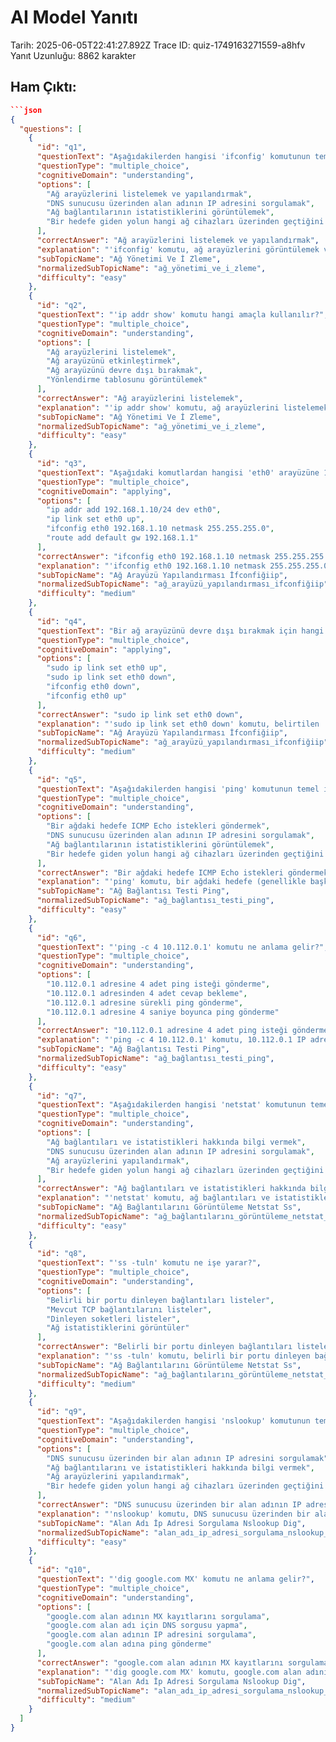 # AI Model Yanıtı

Tarih: 2025-06-05T22:41:27.892Z
Trace ID: quiz-1749163271559-a8hfv
Yanıt Uzunluğu: 8862 karakter

## Ham Çıktı:
```json
```json
{
  "questions": [
    {
      "id": "q1",
      "questionText": "Aşağıdakilerden hangisi 'ifconfig' komutunun temel kullanım amaçlarından biridir?",
      "questionType": "multiple_choice",
      "cognitiveDomain": "understanding",
      "options": [
        "Ağ arayüzlerini listelemek ve yapılandırmak",
        "DNS sunucusu üzerinden alan adının IP adresini sorgulamak",
        "Ağ bağlantılarının istatistiklerini görüntülemek",
        "Bir hedefe giden yolun hangi ağ cihazları üzerinden geçtiğini göstermek"
      ],
      "correctAnswer": "Ağ arayüzlerini listelemek ve yapılandırmak",
      "explanation": "'ifconfig' komutu, ağ arayüzlerini görüntülemek ve yapılandırmak için kullanılır. Örneğin, 'ifconfig' komutu ağ arayüzlerini listelerken, 'ifconfig eth0' belirli bir arayüzün IP adresini gösterir. Diğer seçenekler farklı komutların işlevleridir.",
      "subTopicName": "Ağ Yönetimi Ve İ Zleme",
      "normalizedSubTopicName": "ağ_yönetimi_ve_i_zleme",
      "difficulty": "easy"
    },
    {
      "id": "q2",
      "questionText": "'ip addr show' komutu hangi amaçla kullanılır?",
      "questionType": "multiple_choice",
      "cognitiveDomain": "understanding",
      "options": [
        "Ağ arayüzlerini listelemek",
        "Ağ arayüzünü etkinleştirmek",
        "Ağ arayüzünü devre dışı bırakmak",
        "Yönlendirme tablosunu görüntülemek"
      ],
      "correctAnswer": "Ağ arayüzlerini listelemek",
      "explanation": "'ip addr show' komutu, ağ arayüzlerini listelemek için kullanılır. 'sudo ip link set eth0 up' komutu arayüzü etkinleştirir, 'sudo ip link set eth0 down' komutu ise arayüzü devre dışı bırakır. 'route -n' komutu yönlendirme tablosunu gösterir.",
      "subTopicName": "Ağ Yönetimi Ve İ Zleme",
      "normalizedSubTopicName": "ağ_yönetimi_ve_i_zleme",
      "difficulty": "easy"
    },
    {
      "id": "q3",
      "questionText": "Aşağıdaki komutlardan hangisi 'eth0' arayüzüne 192.168.1.10 IP adresini atamak için kullanılır?",
      "questionType": "multiple_choice",
      "cognitiveDomain": "applying",
      "options": [
        "ip addr add 192.168.1.10/24 dev eth0",
        "ip link set eth0 up",
        "ifconfig eth0 192.168.1.10 netmask 255.255.255.0",
        "route add default gw 192.168.1.1"
      ],
      "correctAnswer": "ifconfig eth0 192.168.1.10 netmask 255.255.255.0",
      "explanation": "'ifconfig eth0 192.168.1.10 netmask 255.255.255.0' komutu, 'eth0' arayüzüne 192.168.1.10 IP adresini ve 255.255.255.0 alt ağ maskesini atar. 'ip addr add' komutu da kullanılabilir ancak daha modern bir yaklaşımdır. Diğer seçenekler farklı ağ yapılandırma işlemlerini ifade eder.",
      "subTopicName": "Ağ Arayüzü Yapılandırması İfconfiğiip",
      "normalizedSubTopicName": "ağ_arayüzü_yapılandırması_ifconfiğiip",
      "difficulty": "medium"
    },
    {
      "id": "q4",
      "questionText": "Bir ağ arayüzünü devre dışı bırakmak için hangi komut kullanılır?",
      "questionType": "multiple_choice",
      "cognitiveDomain": "applying",
      "options": [
        "sudo ip link set eth0 up",
        "sudo ip link set eth0 down",
        "ifconfig eth0 down",
        "ifconfig eth0 up"
      ],
      "correctAnswer": "sudo ip link set eth0 down",
      "explanation": "'sudo ip link set eth0 down' komutu, belirtilen 'eth0' ağ arayüzünü devre dışı bırakır. 'up' parametresi ise arayüzü etkinleştirir.",
      "subTopicName": "Ağ Arayüzü Yapılandırması İfconfiğiip",
      "normalizedSubTopicName": "ağ_arayüzü_yapılandırması_ifconfiğiip",
      "difficulty": "medium"
    },
    {
      "id": "q5",
      "questionText": "Aşağıdakilerden hangisi 'ping' komutunun temel işlevidir?",
      "questionType": "multiple_choice",
      "cognitiveDomain": "understanding",
      "options": [
        "Bir ağdaki hedefe ICMP Echo istekleri göndermek",
        "DNS sunucusu üzerinden alan adının IP adresini sorgulamak",
        "Ağ bağlantılarının istatistiklerini görüntülemek",
        "Bir hedefe giden yolun hangi ağ cihazları üzerinden geçtiğini göstermek"
      ],
      "correctAnswer": "Bir ağdaki hedefe ICMP Echo istekleri göndermek",
      "explanation": "'ping' komutu, bir ağdaki hedefe (genellikle başka bir cihaz veya sunucu) ICMP Echo istekleri göndererek ağ bağlantısını test eder. Diğer seçenekler farklı komutların işlevleridir.",
      "subTopicName": "Ağ Bağlantısı Testi Ping",
      "normalizedSubTopicName": "ağ_bağlantısı_testi_ping",
      "difficulty": "easy"
    },
    {
      "id": "q6",
      "questionText": "'ping -c 4 10.112.0.1' komutu ne anlama gelir?",
      "questionType": "multiple_choice",
      "cognitiveDomain": "understanding",
      "options": [
        "10.112.0.1 adresine 4 adet ping isteği gönderme",
        "10.112.0.1 adresinden 4 adet cevap bekleme",
        "10.112.0.1 adresine sürekli ping gönderme",
        "10.112.0.1 adresine 4 saniye boyunca ping gönderme"
      ],
      "correctAnswer": "10.112.0.1 adresine 4 adet ping isteği gönderme",
      "explanation": "'ping -c 4 10.112.0.1' komutu, 10.112.0.1 IP adresine 4 adet ICMP Echo isteği gönderir. '-c' parametresi gönderilecek ping sayısını belirtir.",
      "subTopicName": "Ağ Bağlantısı Testi Ping",
      "normalizedSubTopicName": "ağ_bağlantısı_testi_ping",
      "difficulty": "easy"
    },
    {
      "id": "q7",
      "questionText": "Aşağıdakilerden hangisi 'netstat' komutunun temel işlevlerinden biridir?",
      "questionType": "multiple_choice",
      "cognitiveDomain": "understanding",
      "options": [
        "Ağ bağlantıları ve istatistikleri hakkında bilgi vermek",
        "DNS sunucusu üzerinden alan adının IP adresini sorgulamak",
        "Ağ arayüzlerini yapılandırmak",
        "Bir hedefe giden yolun hangi ağ cihazları üzerinden geçtiğini göstermek"
      ],
      "correctAnswer": "Ağ bağlantıları ve istatistikleri hakkında bilgi vermek",
      "explanation": "'netstat' komutu, ağ bağlantıları ve istatistikleri hakkında bilgi verir. Mevcut bağlantıları listeler, belirli bir portu dinleyen süreçleri gösterir ve ağ istatistiklerini görüntüler. Diğer seçenekler farklı komutların işlevleridir.",
      "subTopicName": "Ağ Bağlantılarını Görüntüleme Netstat Ss",
      "normalizedSubTopicName": "ağ_bağlantılarını_görüntüleme_netstat_ss",
      "difficulty": "easy"
    },
    {
      "id": "q8",
      "questionText": "'ss -tuln' komutu ne işe yarar?",
      "questionType": "multiple_choice",
      "cognitiveDomain": "understanding",
      "options": [
        "Belirli bir portu dinleyen bağlantıları listeler",
        "Mevcut TCP bağlantılarını listeler",
        "Dinleyen soketleri listeler",
        "Ağ istatistiklerini görüntüler"
      ],
      "correctAnswer": "Belirli bir portu dinleyen bağlantıları listeler",
      "explanation": "'ss -tuln' komutu, belirli bir portu dinleyen bağlantıları listeler. 'ss' komutu 'netstat' komutunun modern bir alternatifi olarak kabul edilir.",
      "subTopicName": "Ağ Bağlantılarını Görüntüleme Netstat Ss",
      "normalizedSubTopicName": "ağ_bağlantılarını_görüntüleme_netstat_ss",
      "difficulty": "medium"
    },
    {
      "id": "q9",
      "questionText": "Aşağıdakilerden hangisi 'nslookup' komutunun temel işlevidir?",
      "questionType": "multiple_choice",
      "cognitiveDomain": "understanding",
      "options": [
        "DNS sunucusu üzerinden bir alan adının IP adresini sorgulamak",
        "Ağ bağlantılarını ve istatistikleri hakkında bilgi vermek",
        "Ağ arayüzlerini yapılandırmak",
        "Bir hedefe giden yolun hangi ağ cihazları üzerinden geçtiğini göstermek"
      ],
      "correctAnswer": "DNS sunucusu üzerinden bir alan adının IP adresini sorgulamak",
      "explanation": "'nslookup' komutu, DNS sunucusu üzerinden bir alan adının IP adresini sorgular. Diğer seçenekler farklı komutların işlevleridir.",
      "subTopicName": "Alan Adı İp Adresi Sorgulama Nslookup Dig",
      "normalizedSubTopicName": "alan_adı_ip_adresi_sorgulama_nslookup_dig",
      "difficulty": "easy"
    },
    {
      "id": "q10",
      "questionText": "'dig google.com MX' komutu ne anlama gelir?",
      "questionType": "multiple_choice",
      "cognitiveDomain": "understanding",
      "options": [
        "google.com alan adının MX kayıtlarını sorgulama",
        "google.com alan adı için DNS sorgusu yapma",
        "google.com alan adının IP adresini sorgulama",
        "google.com alan adına ping gönderme"
      ],
      "correctAnswer": "google.com alan adının MX kayıtlarını sorgulama",
      "explanation": "'dig google.com MX' komutu, google.com alan adının MX (Mail Exchange) kayıtlarını sorgular. MX kayıtları, e-posta sunucularının adreslerini belirtir.",
      "subTopicName": "Alan Adı İp Adresi Sorgulama Nslookup Dig",
      "normalizedSubTopicName": "alan_adı_ip_adresi_sorgulama_nslookup_dig",
      "difficulty": "medium"
    }
  ]
}
```
```
